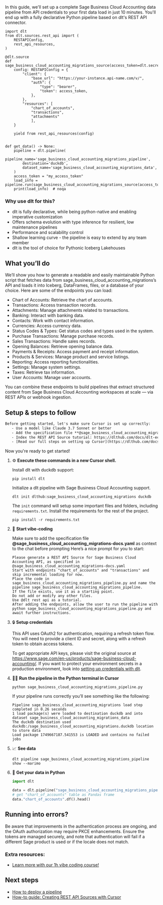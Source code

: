 In this guide, we'll set up a complete Sage Business Cloud Accounting data pipeline from API credentials to your first data load in just 10 minutes. You'll end up with a fully declarative Python pipeline based on dlt's REST API connector.

```python-outcome
import dlt
from dlt.sources.rest_api import (
    RESTAPIConfig,
    rest_api_resources,
)

@dlt.source
def sage_business_cloud_accounting_migrations_source(access_token=dlt.secrets.value):
    config: RESTAPIConfig = {
        "client": {
            "base_url": "https://your-instance.api-name.com/v/",
            "auth": {
                "type": "bearer",
                "token": access_token,
            },
        },
        "resources": [
            "chart_of_accounts",
            "transactions",
            "attachments"
            ],
    }

    yield from rest_api_resources(config)


def get_data() -> None:
    pipeline = dlt.pipeline(
        pipeline_name='sage_business_cloud_accounting_migrations_pipeline',
        destination='duckdb',
        dataset_name='sage_business_cloud_accounting_migrations_data', 
    )
    access_token = "my_access_token"
    load_info = pipeline.run(sage_business_cloud_accounting_migrations_source(access_token))
    print(load_info)  # noqa
```

### Why use dlt for this?

- dlt is fully declarative, while being python-native and enabling imperative customization
- Offers schema evolution with type inference for resilient, low maintenance pipelines
- Performance and scalability control
- Shallow learning curve - the pipeline is easy to extend by any team member
- dlt is the tool of choice for Pythonic Iceberg Lakehouses

## What you’ll do

We’ll show you how to generate a readable and easily maintainable Python script that fetches data from sage_business_cloud_accounting_migrations’s API and loads it into Iceberg, DataFrames, files, or a database of your choice. Here are some of the endpoints you can load:

- Chart of Accounts: Retrieve the chart of accounts.
- Transactions: Access transaction records.
- Attachments: Manage attachments related to transactions.
- Banking: Interact with banking data.
- Contacts: Work with contact information.
- Currencies: Access currency data.
- Status Codes & Types: Get status codes and types used in the system.
- Purchase Transactions: Manage purchase records.
- Sales Transactions: Handle sales records.
- Opening Balances: Retrieve opening balance data.
- Payments & Receipts: Access payment and receipt information.
- Products & Services: Manage product and service listings.
- Reporting: Access reporting functionalities.
- Settings: Manage system settings.
- Taxes: Retrieve tax information.
- User Accounts: Manage user accounts.

You can combine these endpoints to build pipelines that extract structured content from Sage Business Cloud Accounting workspaces at scale — via REST APIs or webhook ingestion.

## Setup & steps to follow

```default
Before getting started, let's make sure Cursor is set up correctly:
   - Use a model like Claude 3.7 Sonnet or better
   - Add the specification file **@sage_business_cloud_accounting_migrations-docs.yaml** as context
   - Index the REST API Source tutorial: https://dlthub.com/docs/dlt-ecosystem/verified-sources/rest_api/ and add it to context as **@dlt rest api**
   - [Read our full steps on setting up Cursor](https://dlthub.com/docs/dlt-ecosystem/llm-tooling/cursor-restapi#23-configuring-cursor-with-documentation)
```

Now you're ready to get started! 

1. ⚙️ **Execute these commands in a new Cursor shell.**
    
    Install dlt with duckdb support:
    ```shell
    pip install dlt
    ```

    Initialize a dlt pipeline with Sage Business Cloud Accounting support.
    ```shell
    dlt init dlthub:sage_business_cloud_accounting_migrations duckdb
    ```

    The `init` command will setup some important files and folders, including `requirements.txt`. Install the requirements for the rest of the project.
    ```shell
    pip install -r requirements.txt
    ```
    
2. 🤠 **Start vibe-coding**
    
    Make sure to add the specification file **@sage_business_cloud_accounting_migrations-docs.yaml** as context to the chat before prompting
    Here’s a nice prompt for you to start: 
    
    ```prompt
    Please generate a REST API Source for Sage Business Cloud Accounting API, as specified in @sage_business_cloud_accounting_migrations-docs.yaml 
    Start with endpoints "chart_of_accounts" and "transactions" and skip incremental loading for now. 
    Place the code in sage_business_cloud_accounting_migrations_pipeline.py and name the pipeline sage_business_cloud_accounting_migrations_pipeline. 
    If the file exists, use it as a starting point. 
    Do not add or modify any other files. 
    Use @dlt rest api as a tutorial. 
    After adding the endpoints, allow the user to run the pipeline with python sage_business_cloud_accounting_migrations_pipeline.py and await further instructions.
    ```

    
3. 🔒 **Setup credentials** 
    
    This API uses OAuth2 for authentication, requiring a refresh token flow. You will need to provide a client ID and secret, along with a refresh token to obtain access tokens.
    
    To get appropriate API keys, please visit the original source at https://www.sage.com/en-us/products/sage-business-cloud-accounting/.
    If you want to protect your environment secrets in a production environment, look into [setting up credentials with dlt](https://dlthub.com/docs/walkthroughs/add_credentials).
    
4. 🏃‍♀️ **Run the pipeline in the Python terminal in Cursor**
    
    ```shell
    python sage_business_cloud_accounting_migrations_pipeline.py
    ```
    
    If your pipeline runs correctly you’ll see something like the following:
    
    ```shell
    Pipeline sage_business_cloud_accounting_migrations load step completed in 0.26 seconds
    1 load package(s) were loaded to destination duckdb and into dataset sage_business_cloud_accounting_migrations_data
    The duckdb destination used duckdb:/sage_business_cloud_accounting_migrations.duckdb location to store data
    Load package 1749667187.541553 is LOADED and contains no failed jobs
    ```
    
5. 📈 **See data**
    
    ```shell
    dlt pipeline sage_business_cloud_accounting_migrations_pipeline show --marimo
    ```
    
6. 🐍 **Get your data in Python**
    
    ```python
    import dlt

   data = dlt.pipeline("sage_business_cloud_accounting_migrations_pipeline").dataset()
   # get "chart_of_accounts" table as Pandas frame
   data."chart_of_accounts".df().head()
    ```

## Running into errors?

Be aware that improvements in the authentication process are ongoing, and the OAuth authorization may require PKCE enhancements. Ensure the tokens are managed securely, and note that authentication will fail if a different Sage product is used or if the locale does not match.

### Extra resources:

- [Learn more with our 1h vibe coding course!](https://www.youtube.com/watch?v=GGid70rnJuM)

## Next steps

- [How to deploy a pipeline](https://dlthub.com/docs/walkthroughs/deploy-a-pipeline)
- [How-to guide: Creating REST API Sources with Cursor](https://dlthub.com/docs/dlt-ecosystem/llm-tooling/cursor-restapi)